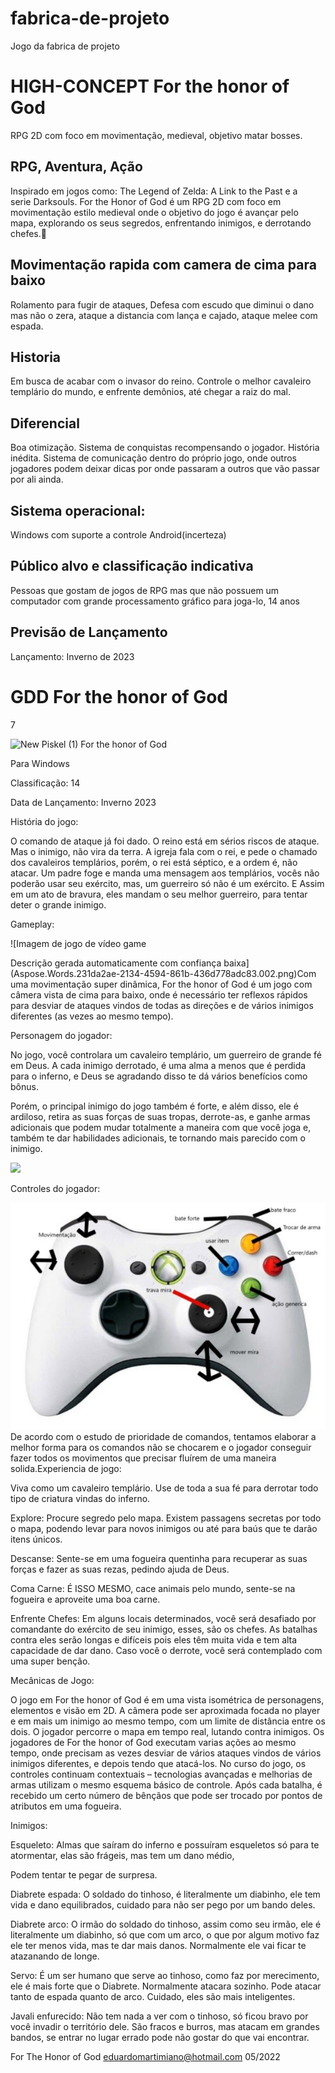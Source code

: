 # fabrica-de-projeto
 Jogo da fabrica de projeto

# HIGH-CONCEPT  For the honor of God

RPG 2D com foco em movimentação, medieval, objetivo matar bosses.



## RPG, Aventura, Ação

Inspirado em jogos como: The Legend of Zelda: A Link to the Past e a serie Darksouls. For the Honor of God é um RPG 2D com foco em movimentação estilo medieval onde o objetivo do jogo é avançar pelo mapa, explorando os seus segredos, enfrentando inimigos, e derrotando chefes.


## Movimentação rapida com camera de cima para baixo
Rolamento para fugir de ataques,
Defesa com escudo que diminui o dano mas não o zera,
ataque a distancia com lança e cajado,
ataque melee com espada.


## Historia

Em busca de acabar com o invasor do reino. Controle o melhor cavaleiro templário do mundo, e enfrente demônios, até chegar a raiz do mal. 

## Diferencial

Boa otimização.
Sistema de conquistas recompensando o jogador.
História inédita.
Sistema de comunicação dentro do próprio jogo, onde outros jogadores podem deixar dicas por onde passaram a outros que vão passar por ali ainda.

##  Sistema operacional:

Windows com suporte a controle
Android(incerteza)

##  Público alvo e classificação indicativa
Pessoas que gostam de jogos de RPG mas que não possuem um computador com grande processamento gráfico para joga-lo, 14 anos

## Previsão de Lançamento
Lançamento: Inverno de 2023



# GDD For the honor of God
7

![](Aspose.Words.231da2ae-2134-4594-861b-436d778adc83.001.png "New Piskel (1)")
For the honor of God

Para Windows 

Classificação: 14

Data de Lançamento: Inverno 2023



História do jogo:

O comando de ataque já foi dado. O reino está em sérios riscos de ataque. Mas o inimigo, não vira da terra. A igreja fala com o rei, e pede o chamado dos cavaleiros templários, porém, o rei está séptico, e a ordem é, não atacar. Um padre foge e manda uma mensagem aos templários, vocês não poderão usar seu exército, mas, um guerreiro só não é um exército. E Assim em um ato de bravura, eles mandam o seu melhor guerreiro, para tentar deter o grande inimigo.

Gameplay:

![Imagem de jogo de vídeo game

Descrição gerada automaticamente com confiança baixa](Aspose.Words.231da2ae-2134-4594-861b-436d778adc83.002.png)Com uma movimentação super dinâmica, For the honor of God é um jogo com câmera vista de cima para baixo, onde é necessário ter reflexos rápidos para desviar de ataques vindos de todas as direções e de vários inimigos diferentes (as vezes ao mesmo tempo).



Personagem do jogador:

No jogo, você controlara um cavaleiro templário, um guerreiro de grande fé em Deus. A cada inimigo derrotado, é uma alma a menos que é perdida para o inferno, e Deus se agradando disso te dá vários benefícios como bônus.

Porém, o principal inimigo do jogo também é forte, e além disso, ele é ardiloso, retira as suas forças de suas tropas, derrote-as, e ganhe armas adicionais que podem mudar totalmente a maneira com que você joga e, também te dar habilidades adicionais, te tornando mais parecido com o inimigo. 

![](https://img.itch.zone/aW1hZ2UvOTE4NDI4LzUxOTI3MzMuZ2lm/original/b8TwLR.gif)









Controles do jogador:

![](Aspose.Words.231da2ae-2134-4594-861b-436d778adc83.004.jpeg)De acordo com o estudo de prioridade de comandos, tentamos elaborar a melhor forma para os comandos não se chocarem e o jogador conseguir fazer todos os movimentos que precisar fluírem de uma maneira solida.Experiencia de jogo:

Viva como um cavaleiro templário. Use de toda a sua fé para derrotar todo tipo de criatura vindas do inferno.

Explore: Procure segredo pelo mapa. Existem passagens secretas por todo o mapa, podendo levar para novos inimigos ou até para baús que te darão itens únicos.

Descanse: Sente-se em uma fogueira quentinha para recuperar as suas forças e fazer as suas rezas, pedindo ajuda de Deus.

Coma Carne: É ISSO MESMO, cace animais pelo mundo, sente-se na fogueira e aproveite uma boa carne.

Enfrente Chefes: Em alguns locais determinados, você será desafiado por comandante do exército de seu inimigo, esses, são os chefes. As batalhas contra eles serão longas e difíceis pois eles têm muita vida e tem alta capacidade de dar dano. Caso você o derrote, você será contemplado com uma super benção.



Mecânicas de Jogo:

O jogo em For the honor of God é em uma vista isométrica de personagens, elementos e visão em 2D. A câmera pode ser aproximada focada no player e em mais um inimigo ao mesmo tempo, com um limite de distância entre os dois. O jogador percorre o mapa em tempo real, lutando contra inimigos. Os jogadores de For the honor of God executam varias ações ao mesmo tempo, onde precisam as vezes desviar de vários ataques vindos de vários inimigos diferentes, e depois tendo que atacá-los. No curso do jogo, os controles continuam contextuais – tecnologias avançadas e melhorias de armas utilizam o mesmo esquema básico de controle. Após cada batalha, é recebido um certo número de bênçãos que pode ser trocado por pontos de atributos em uma fogueira.



Inimigos:

Esqueleto: Almas que saíram do inferno e possuíram esqueletos só para te atormentar, elas são frágeis, mas tem um dano médio,

Podem tentar te pegar de surpresa.

Diabrete espada: O soldado do tinhoso, é literalmente um diabinho, ele tem vida e dano equilibrados, cuidado para não ser pego por um bando deles.

Diabrete arco: O irmão do soldado do tinhoso, assim como seu irmão, ele é literalmente um diabinho, só que com um arco, o que por algum motivo faz ele ter menos vida, mas te dar mais danos. Normalmente ele vai ficar te atazanando de longe.

Servo: É um ser humano que serve ao tinhoso, como faz por merecimento, ele é mais forte que o Diabrete. Normalmente atacara sozinho. Pode atacar tanto de espada quanto de arco. Cuidado, eles são mais inteligentes.

Javali enfurecido: Não tem nada a ver com o tinhoso, só ficou bravo por você invadir o território dele. São fracos e burros, mas atacam em grandes bandos, se entrar no lugar errado pode não gostar do que vai encontrar.


For The Honor of God                       <eduardomartimiano@hotmail.com>                                       05/2022
